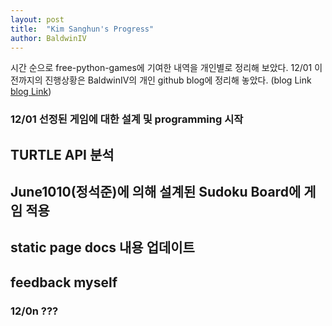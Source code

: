 ```yaml
---
layout: post 
title:  "Kim Sanghun's Progress"
author: BaldwinIV
--- 
```

시간 순으로 free-python-games에 기여한 내역을 개인별로 정리해 보았다.
12/01 이전까지의 진행상황은 BaldwinIV의 개인 github blog에 정리해 놓았다. 
(blog Link <a href="https://baldwiniv.github.io/2020-11-22-9%EC%A1%B0-%EC%A7%84%ED%96%89%EC%83%81%ED%99%A9/">blog Link</a>)   

### 12/01 선정된 게임에 대한 설계 및 programming 시작 

## TURTLE API 분석

## June1010(정석준)에 의해 설계된 Sudoku Board에 게임 적용

## static page docs 내용 업데이트

## feedback myself 

### 12/0n ??? 